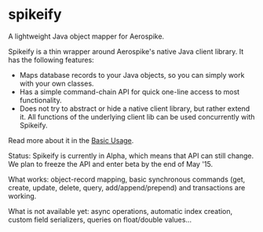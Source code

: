 # spikeify
A lightweight Java object mapper for Aerospike.

Spikeify is a thin wrapper around Aerospike's native Java client library. It has the following features:

 - Maps database records to your Java objects, so you can simply work with your own classes.
 - Has a simple command-chain API for quick one-line access to most functionality.
 - Does not try to abstract or hide a native client library, but rather extend it. All functions of the underlying client lib can be  used concurrently with Spikeify.

Read more about it in the [Basic Usage](https://github.com/Spikeify/spikeify/wiki/Basic-Usage).

Status: Spikeify is currently in Alpha, which means that API can still change. We plan to freeze the API and enter beta by the end of May '15.

What works: object-record mapping, basic synchronous commands (get, create, update, delete, query, add/append/prepend) and transactions are working.

What is not available yet: async operations, automatic index creation, custom field serializers, queries on float/double values...
